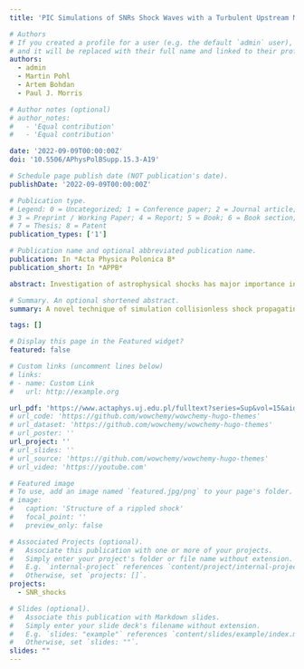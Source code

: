 ```yaml
---
title: 'PIC Simulations of SNRs Shock Waves with a Turbulent Upstream Medium'

# Authors
# If you created a profile for a user (e.g. the default `admin` user), write the username (folder name) here
# and it will be replaced with their full name and linked to their profile.
authors:
  - admin
  - Martin Pohl
  - Artem Bohdan
  - Paul J. Morris

# Author notes (optional)
# author_notes:
#   - 'Equal contribution'
#   - 'Equal contribution'

date: '2022-09-09T00:00:00Z'
doi: '10.5506/APhysPolBSupp.15.3-A19'

# Schedule page publish date (NOT publication's date).
publishDate: '2022-09-09T00:00:00Z'

# Publication type.
# Legend: 0 = Uncategorized; 1 = Conference paper; 2 = Journal article;
# 3 = Preprint / Working Paper; 4 = Report; 5 = Book; 6 = Book section;
# 7 = Thesis; 8 = Patent
publication_types: ['1']

# Publication name and optional abbreviated publication name.
publication: In *Acta Physica Polonica B*
publication_short: In *APPB*

abstract: Investigation of astrophysical shocks has major importance in understanding the physics of the cosmic rays acceleration. Electrons to be accelerated at shocks must have suprathermal energy, which implies that they should undergo some pre-acceleration mechanism. Many numerical studies examined possible injection mechanisms, however, most of them considered homogenous upstream medium, which is an unreal assumption for astrophysical environments. We will investigate electron acceleration at high Mach number and low plasma beta shocks using a 2D3V particle-in-cell simulations with a turbulent upstream medium. Here, we discuss a method of generation of the compression-dominated turbulence. It is sufficiently long-living to be inserted into a shock simulation and its parameters represent the high Mach number and low beta regime.

# Summary. An optional shortened abstract.
summary: A novel technique of simulation collisionless shock propagating in turbulent medium

tags: []

# Display this page in the Featured widget?
featured: false

# Custom links (uncomment lines below)
# links:
# - name: Custom Link
#   url: http://example.org

url_pdf: 'https://www.actaphys.uj.edu.pl/fulltext?series=Sup&vol=15&aid=3-A19'
# url_code: 'https://github.com/wowchemy/wowchemy-hugo-themes'
# url_dataset: 'https://github.com/wowchemy/wowchemy-hugo-themes'
# url_poster: ''
url_project: ''
# url_slides: ''
# url_source: 'https://github.com/wowchemy/wowchemy-hugo-themes'
# url_video: 'https://youtube.com'

# Featured image
# To use, add an image named `featured.jpg/png` to your page's folder.
# image:
#   caption: 'Structure of a rippled shock'
#   focal_point: ''
#   preview_only: false

# Associated Projects (optional).
#   Associate this publication with one or more of your projects.
#   Simply enter your project's folder or file name without extension.
#   E.g. `internal-project` references `content/project/internal-project/index.md`.
#   Otherwise, set `projects: []`.
projects:
  - SNR_shocks

# Slides (optional).
#   Associate this publication with Markdown slides.
#   Simply enter your slide deck's filename without extension.
#   E.g. `slides: "example"` references `content/slides/example/index.md`.
#   Otherwise, set `slides: ""`.
slides: ""
---
```


<!-- {{% callout note %}}
Click the _Cite_ button above to demo the feature to enable visitors to import publication metadata into their reference management software.
{{% /callout %}}

{{% callout note %}}
Create your slides in Markdown - click the _Slides_ button to check out the example.
{{% /callout %}}

Supplementary notes can be added here, including [code, math, and images](https://wowchemy.com/docs/writing-markdown-latex/). -->
